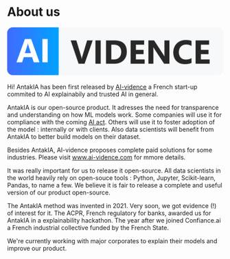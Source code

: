 # About us

![](img/AI-vidence.png)

Hi! AntakIA has been first released by [AI-vidence](https://www.ai-vidence.com) a French start-up commited to AI explainabily and trusted AI in general.

AntakIA is our open-source product. It adresses the need for transparence and understanding on how ML models work. Some companies will use it for compliance with the coming [AI act](https://eur-lex.europa.eu/legal-content/FR/TXT/?uri=CELEX%3A52021PC0206). Others will use it to foster adoption of the model : internally or with clients. Also data scientists will benefit from AntakIA to better build models on their dataset.

Besides AntakIA, AI-vidence proposes complete paid solutions for some industries. Please visit www.ai-vidence.com for mmore details.

It was really important for us to release it open-source. All data scientists in the world heavily rely on open-souce tools : Python, Jupyter, Scikit-learn, Pandas, to name a few. We believe it is fair to release a complete and useful version of our product open-source.

The AntakIA method was invented in 2021. Very soon, we got evidence (!) of interest for it. The ACPR, French regulatory for banks, awarded us for AntakIA in a explainability hackathon. The year after we joined Confiance.ai a French industrial collective funded by the French State.

We're currently working with major corporates to explain their models and improve our product.